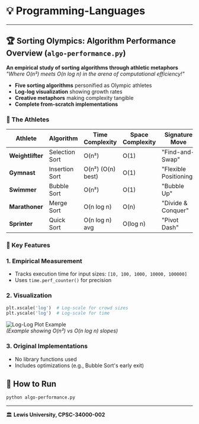 # 💡 Programming-Languages

---

## 🏆 Sorting Olympics: Algorithm Performance Overview (`algo-performance.py`)

**An empirical study of sorting algorithms through athletic metaphors**  
*"Where O(n²) meets O(n log n) in the arena of computational efficiency!"*  

- **Five sorting algorithms** personified as Olympic athletes  
- **Log-log visualization** showing growth rates  
- **Creative metaphors** making complexity tangible  
- **Complete from-scratch implementations**  

### 🏅 The Athletes  

| Athlete              | Algorithm      | Time Complexity | Space Complexity | Signature Move          |
|----------------------|----------------|------------------|-------------------|-------------------------|
| **Weightlifter**     | Selection Sort | O(n²)            | O(1)              | "Find-and-Swap"         |
| **Gymnast**          | Insertion Sort | O(n²) (O(n) best)| O(1)              | "Flexible Positioning"  |
| **Swimmer**          | Bubble Sort    | O(n²)            | O(1)              | "Bubble Up"             |
| **Marathoner**       | Merge Sort     | O(n log n)       | O(n)              | "Divide & Conquer"      |
| **Sprinter**         | Quick Sort     | O(n log n) avg   | O(log n)          | "Pivot Dash"            |

### 🔬 Key Features

### **1. Empirical Measurement**  

- Tracks execution time for input sizes: `[10, 100, 1000, 10000, 100000]`  
- Uses `time.perf_counter()` for precision  

### **2. Visualization**

```python
plt.xscale('log')  # Log-scale for crowd sizes  
plt.yscale('log')  # Log-scale for time  
```

![Log-Log Plot Example](https://miro.medium.com/v2/resize:fit:1400/1*5pqQ4QfX5lQkZb9y6vYvBQ.png)  
*(Example showing O(n²) vs O(n log n) slopes)*  

### **3. Original Implementations**

- No library functions used  
- Includes optimizations (e.g., Bubble Sort's early exit)  

## 🚀 How to Run

```bash
python algo-performance.py
```

---

🏛 **Lewis University, CPSC-34000-002**  
